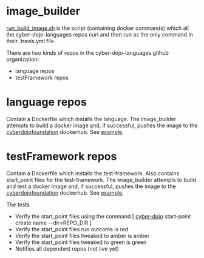# image_builder

[run_build_image.sh](https://github.com/cyber-dojo-languages/image_builder/blob/master/run_build_image.sh)
is the script (containing docker commands) which all the cyber-dojo-languages repos curl and then run as
the only command in their .travis.yml file.

There are two kinds of repos in the cyber-dojo-languages github organization:
- language repos
- testFramework repos

# language repos
Contain a Dockerfile which installs the language.
The image_builder attempts to build a docker image
and, if successful, pushes the image to the
[cyberdojofoundation](https://hub.docker.com/u/cyberdojofoundation/)
dockerhub.
See [example](https://github.com/cyber-dojo-languages/python-3.5.3).


# testFramework repos
Contain a Dockerfile which installs the test-framework.
Also contains start_point files for the test-framework.
The image_builder attempts to build and test a docker image
and, if successful, pushes the image to the
[cyberdojofoundation](https://hub.docker.com/u/cyberdojofoundation/)
dockerhub.
See [example](https://github.com/cyber-dojo-languages/python-pytest).

The tests
- Verify the start_point files using the command [ [cyber-dojo](https://github.com/cyber-dojo/commander/blob/master/cyber-dojo) start-point create name --dir=REPO_DIR ]
- Verify the start_point files run outcome is red
- Verify the start_point files tweaked to amber is amber
- Verify the start_point files tweaked to green is green
- Notifies all dependent repos (not live yet)
